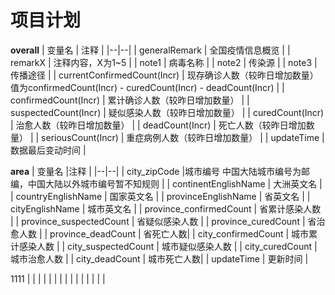 # 项目计划

**overall**
| 变量名 | 注释 |
|--|--|
| generalRemark | 全国疫情信息概览 |
| remarkX | 注释内容，X为1~5 |
| note1 | 	病毒名称 |
| note2 | 传染源 |
| note3 | 传播途径 |
| currentConfirmedCount(Incr) | 现存确诊人数（较昨日增加数量）值为confirmedCount(Incr) - curedCount(Incr) - deadCount(Incr) |
| confirmedCount(Incr) | 	累计确诊人数（较昨日增加数量） |
| suspectedCount(Incr) | 疑似感染人数（较昨日增加数量） |
| curedCount(Incr) | 治愈人数（较昨日增加数量） |
| deadCount(Incr) | 死亡人数（较昨日增加数量） |
| seriousCount(Incr) | 重症病例人数（较昨日增加数量） |
| updateTime | 	数据最后变动时间 |


**area**
| 变量名 |注释  |
|--|--|
| city_zipCode |城市编号  中国大陆城市编号为邮编，中国大陆以外城市编号暂不知规则   |
| continentEnglishName | 大洲英文名 |
| countryEnglishName | 国家英文名 |
| provinceEnglishName | 省英文名 |
| cityEnglishName | 城市英文名 |
| province_confirmedCount | 省累计感染人数 |
| province_suspectedCount | 省疑似感染人数 |
| province_curedCount | 省治愈人数 |
| province_deadCount |  省死亡人数|
| city_confirmedCount | 城市累计感染人数 |
| city_suspectedCount | 城市疑似感染人数 |
| city_curedCount | 城市治愈人数 |
| city_deadCount |  城市死亡人数|
| updateTime | 更新时间 |

1111
|  |  |
|  |  |
|  |  |
|  |  |
|  |  |
